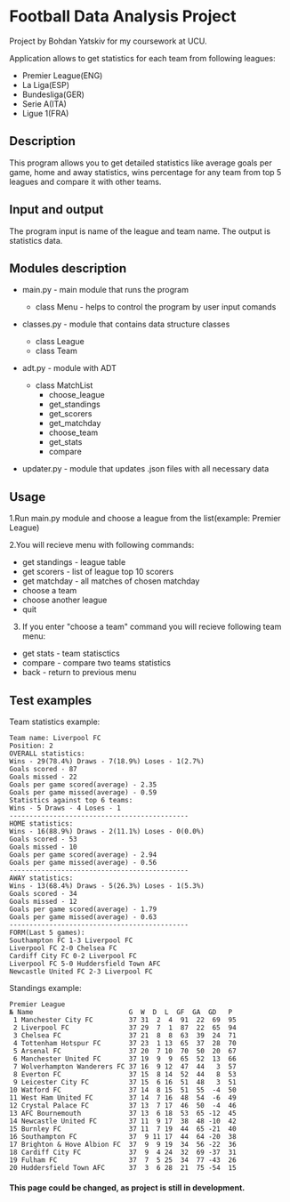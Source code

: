 # Football Data Analysis Project
Project by Bohdan Yatskiv for my coursework at UCU.

Application allows to get statistics for each team from following leagues:

 - Premier League(ENG)
 - La Liga(ESP)
 - Bundesliga(GER)
 - Serie A(ITA)
 - Ligue 1(FRA)

## Description
This program allows you to get detailed statistics like average goals per game, home and away statistics, wins percentage
for any team from top 5 leagues and compare it with other teams. 

## Input and output
The program input is name of the league and team name.
The output is statistics data.

## Modules description
* main.py - main module that runs the program
   - class Menu - helps to control the program by user input comands
* classes.py - module that contains data structure classes
   - class League 
   - class Team
* adt.py - module with ADT
   - class MatchList
      - choose_league
      - get_standings
      - get_scorers
      - get_matchday
      - choose_team
      - get_stats
      - compare
   
* updater.py - module that updates .json files with all necessary data

## Usage
1.Run main.py module and choose a league from the list(example: Premier League)

2.You will recieve menu with following commands:
 * get standings - league table
 * get scorers - list of league top 10 scorers
 * get matchday - all matches of chosen matchday 
 * choose a team 
 * choose another league
 * quit

3. If you enter "choose a team" command you will recieve following team menu:
 * get stats - team statisctics
 * compare - compare two teams statistics
 * back - return to previous menu 
 
 ## Test examples
 Team statistics example:
 
    Team name: Liverpool FC
    Position: 2
    OVERALL statistics:
    Wins - 29(78.4%) Draws - 7(18.9%) Loses - 1(2.7%)
    Goals scored - 87
    Goals missed - 22
    Goals per game scored(average) - 2.35
    Goals per game missed(average) - 0.59
    Statistics against top 6 teams:
    Wins - 5 Draws - 4 Loses - 1
    ---------------------------------------------
    HOME statistics:
    Wins - 16(88.9%) Draws - 2(11.1%) Loses - 0(0.0%)
    Goals scored - 53
    Goals missed - 10
    Goals per game scored(average) - 2.94
    Goals per game missed(average) - 0.56
    ---------------------------------------------
    AWAY statistics:
    Wins - 13(68.4%) Draws - 5(26.3%) Loses - 1(5.3%)
    Goals scored - 34
    Goals missed - 12
    Goals per game scored(average) - 1.79
    Goals per game missed(average) - 0.63
    ---------------------------------------------
    FORM(Last 5 games):
    Southampton FC 1-3 Liverpool FC
    Liverpool FC 2-0 Chelsea FC
    Cardiff City FC 0-2 Liverpool FC
    Liverpool FC 5-0 Huddersfield Town AFC
    Newcastle United FC 2-3 Liverpool FC
Standings example:

    Premier League
    № Name                        G  W  D  L  GF  GA  GD   P
     1 Manchester City FC         37 31  2  4  91  22  69  95
     2 Liverpool FC               37 29  7  1  87  22  65  94
     3 Chelsea FC                 37 21  8  8  63  39  24  71
     4 Tottenham Hotspur FC       37 23  1 13  65  37  28  70
     5 Arsenal FC                 37 20  7 10  70  50  20  67
     6 Manchester United FC       37 19  9  9  65  52  13  66
     7 Wolverhampton Wanderers FC 37 16  9 12  47  44   3  57
     8 Everton FC                 37 15  8 14  52  44   8  53
     9 Leicester City FC          37 15  6 16  51  48   3  51
    10 Watford FC                 37 14  8 15  51  55  -4  50
    11 West Ham United FC         37 14  7 16  48  54  -6  49
    12 Crystal Palace FC          37 13  7 17  46  50  -4  46
    13 AFC Bournemouth            37 13  6 18  53  65 -12  45
    14 Newcastle United FC        37 11  9 17  38  48 -10  42
    15 Burnley FC                 37 11  7 19  44  65 -21  40
    16 Southampton FC             37  9 11 17  44  64 -20  38
    17 Brighton & Hove Albion FC  37  9  9 19  34  56 -22  36
    18 Cardiff City FC            37  9  4 24  32  69 -37  31
    19 Fulham FC                  37  7  5 25  34  77 -43  26
    20 Huddersfield Town AFC      37  3  6 28  21  75 -54  15
    
 

#### This page could be changed, as project is still in development.
